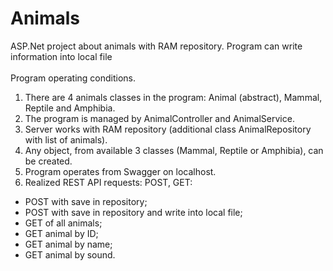 # Animals
ASP.Net project about animals with RAM repository. Program can write information into local file
</br>
</br>
Program operating conditions.</br>
1. There are 4 animals classes in the program: Animal (abstract), Mammal, Reptile and Amphibia.</br>
2. The program is managed by AnimalController and AnimalService.</br>
3. Server works with RAM repository (additional class AnimalRepository with list of animals).</br>
4. Any object, from available 3 classes (Mammal, Reptile or Amphibia), can be created.</br>
5. Program operates from Swagger on localhost.</br>
6. Realized REST API requests: POST, GET:</br>
- POST with save in repository;</br>
- POST with save in repository and write into local file;</br>
- GET of all animals;</br>
- GET animal by ID;</br>
- GET animal by name;</br>
- GET animal by sound.</br>
